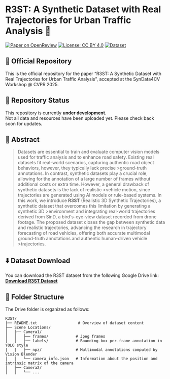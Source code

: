 # R3ST: A Synthetic Dataset with Real Trajectories for Urban Traffic Analysis 🚗
[![Paper on OpenReview](https://img.shields.io/badge/Paper-OpenReview-orange)](https://openreview.net/forum?id=dummy-id)
[![License: CC BY 4.0](https://img.shields.io/badge/License-CC%20BY%204.0-lightgrey.svg)](https://creativecommons.org/licenses/by/4.0/)
[![Dataset](https://img.shields.io/badge/data-Google%20Drive-brightgreen)](https://drive.google.com/drive/folders/1ibP6TcPVmAQ6X5ZrDYwL-Iu5e39mntgX?usp=sharing)

## 📌 Official Repository  
This is the official repository for the paper “R3ST: A Synthetic Dataset with Real Trajectories for Urban Traffic Analysis”, accepted at the SynData4CV Workshop @ CVPR 2025.

## 🚧 Repository Status  
This repository is currently **under development**.  
Not all data and resources have been uploaded yet. Please check back soon for updates.

## 📝 Abstract 
>Datasets are essential to train and evaluate computer vision models used for traffic analysis and to enhance road safety. Existing real datasets fit real-world scenarios, capturing authentic road object behaviors, however, they typically lack precise >ground-truth annotations. In contrast, synthetic datasets play a crucial role, allowing for the annotation of a large number of frames without additional costs or extra time. However, a general drawback of synthetic datasets is the lack of realistic >vehicle motion, since trajectories are generated using AI models or rule-based systems. In this work, we introduce **R3ST** (Realistic 3D Synthetic Trajectories), a synthetic dataset that overcomes this limitation by generating a synthetic 3D >environment and integrating real-world trajectories derived from SinD, a bird's-eye-view dataset recorded from drone footage.
>The proposed dataset closes the gap between synthetic data and realistic trajectories, advancing the research in trajectory forecasting of road vehicles, offering both accurate multimodal ground-truth annotations and authentic human-driven vehicle >trajectories.

## ⬇️ Dataset Download  
You can download the R3ST dataset from the following Google Drive link:  
**[Download R3ST Dataset](https://drive.google.com/drive/folders/1ibP6TcPVmAQ6X5ZrDYwL-Iu5e39mntgX?usp=sharing)**  

## 📁 Folder Structure  
The Drive folder is organized as follows:

```text
R3ST/
├── README.txt                  # Overview of dataset content
├── Scene Locations/                    
│   ├── Camera1/             
│   │   ├── frames/            # Jpeg frames 
│   │   ├── labels/            # Bounding-box per-frame annotation in YOLO style
|   |   ├── npz/               # Multimodal annotations computed by Vision Blender
│   │   └── camera_info.json   # Information about the position and intrinsic matrix of the camera
│   ├── Camera2/
│   │   └── ...
```
